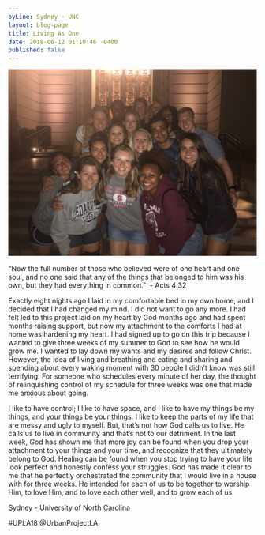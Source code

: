 ```yaml
---
byLine: Sydney - UNC
layout: blog-page
title: Living As One
date: 2018-06-12 01:10:46 -0400
published: false
---
```

![](/uploads/2018/06/12/IMG_3476.JPG)

“Now the full number of those who believed were of one heart and one soul, and no one said that any of the things that belonged to him was his own, but they had everything in common.”  - Acts 4:32  
  
Exactly eight nights ago I laid in my comfortable bed in my own home, and I decided that I had changed my mind. I did not want to go any more. I had felt led to this project laid on my heart by God months ago and had spent months raising support, but now my attachment to the comforts I had at home was hardening my heart. I had signed up to go on this trip because I wanted to give three weeks of my summer to God to see how he would grow me. I wanted to lay down my wants and my desires and follow Christ. However, the idea of living and breathing and eating and sharing and spending about every waking moment with 30 people I didn’t know was still terrifying. For someone who schedules every minute of her day, the thought of relinquishing control of my schedule for three weeks was one that made me anxious about going.  
  
I like to have control; I like to have space, and I like to have my things be my things, and your things be your things. I like to keep the parts of my life that are messy and ugly to myself. But, that’s not how God calls us to live. He calls us to live in community and that’s not to our detriment. In the last week, God has shown me that more joy can be found when you drop your attachment to your things and your time, and recognize that they ultimately belong to God. Healing can be found when you stop trying to have your life look perfect and honestly confess your struggles. God has made it clear to me that he perfectly orchestrated the community that I would live in a house with for three weeks. He intended for each of us to be together to worship Him, to love Him, and to love each other well, and to grow each of us.

Sydney - University of North Carolina

\#UPLA18 @UrbanProjectLA